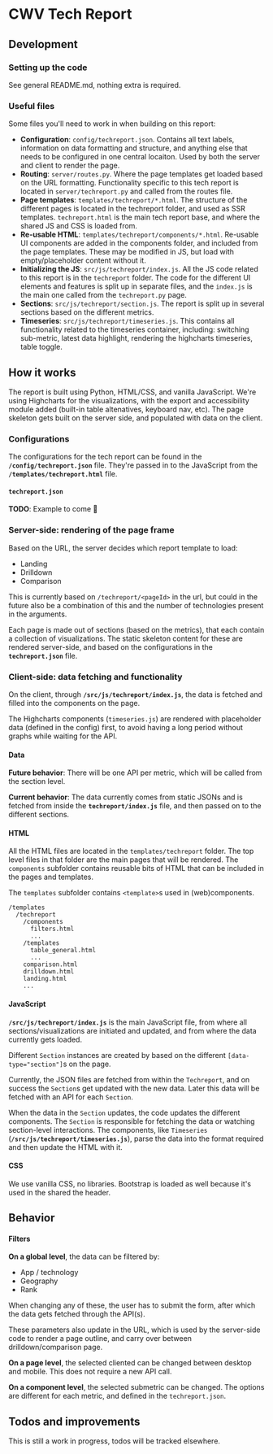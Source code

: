 # CWV Tech Report

## Development

### Setting up the code

See general README.md, nothing extra is required.

### Useful files

Some files you'll need to work in when building on this report:
- **Configuration**: `config/techreport.json`. Contains all text labels, information on data formatting and structure, and anything else that needs to be configured in one central locaiton. Used by both the server and client to render the page.
- **Routing**: `server/routes.py`. Where the page templates get loaded based on the URL formatting. Functionality specific to this tech report is located in `server/techreport.py` and called from the routes file.
- **Page templates**: `templates/techreport/*.html`. The structure of the different pages is located in the techreport folder, and used as SSR templates. `techreport.html` is the main tech report base, and where the shared JS and CSS is loaded from.
- **Re-usable HTML**: `templates/techreport/components/*.html`. Re-usable UI components are added in the components folder, and included from the page templates. These may be modified in JS, but load with empty/placeholder content without it.
- **Initializing the JS**: `src/js/techreport/index.js`. All the JS code related to this report is in the `techreport` folder. The code for the different UI elements and features is split up in separate files, and the `index.js` is the main one called from the `techreport.py` page.
- **Sections**: `src/js/techreport/section.js`. The report is split up in several sections based on the different metrics.
- **Timeseries**: `src/js/techreport/timeseries.js`. This contains all functionality related to the timeseries container, including: switching sub-metric, latest data highlight, rendering the highcharts timeseries, table toggle.

## How it works

The report is built using Python, HTML/CSS, and vanilla JavaScript. We're using Highcharts for the visualizations, with the export and accessibility module added (built-in table altenatives, keyboard nav, etc). The page skeleton gets built on the server side, and populated with data on the client.

### Configurations

The configurations for the tech report can be found in the **`/config/techreport.json`** file. They're passed in to the JavaScript from the **`/templates/techreport.html`** file.

#### `techreport.json`

**TODO**: Example to come 🙂

### Server-side: rendering of the page frame

Based on the URL, the server decides which report template to load:
- Landing
- Drilldown
- Comparison

This is currently based on `/techreport/<pageId>` in the url, but could in the future also be a combination of this and the number of technologies present in the arguments.

Each page is made out of sections (based on the metrics), that each contain a collection of visualizations. The static skeleton content for these are rendered server-side, and based on the configurations in the **`techreport.json`** file.

### Client-side: data fetching and functionality

On the client, through **`/src/js/techreport/index.js`**, the data is fetched and filled into the components on the page.

The Highcharts components (`timeseries.js`) are rendered with placeholder data (defined in the config) first, to avoid having a long period without graphs while waiting for the API.

#### Data

**Future behavior**: There will be one API per metric, which will be called from the section level.

**Current behavior**: The data currently comes from static JSONs and is fetched from inside the **`techreport/index.js`** file, and then passed on to the different sections.

#### HTML

All the HTML files are located in the `templates/techreport` folder. The top level files in that folder are the main pages that will be rendered. The `components` subfolder contains reusable bits of HTML that can be included in the pages and templates.

The `templates` subfolder contains `<template>`s used in (web)components.

```
/templates
  /techreport
    /components
      filters.html
      ...
    /templates
      table_general.html
      ...
    comparison.html
    drilldown.html
    landing.html
    ...
```

#### JavaScript

**`/src/js/techreport/index.js`** is the main JavaScript file, from where all sections/visualizations are initiated and updated, and from where the data currently gets loaded.

Different `Section` instances are created by based on the different `[data-type="section"]`s on the page.

Currently, the JSON files are fetched from within the `Techreport`, and on success the `Section`s get updated with the new data. Later this data will be fetched with an API for each `Section`.

When the data in the `Section` updates, the code updates the different components. The `Section` is responsible for fetching the data or watching section-level interactions. The components, like `Timeseries` (**`/src/js/techreport/timeseries.js`**), parse the data into the format required and then update the HTML with it.

#### CSS

We use vanilla CSS, no libraries. Bootstrap is loaded as well because it's used in the shared the header.

## Behavior

#### Filters

**On a global level**, the data can be filtered by:
- App / technology
- Geography
- Rank

When changing any of these, the user has to submit the form, after which the data gets fetched through the API(s).

These parameters also update in the URL, which is used by the server-side code to render a page outline, and carry over between drilldown/comparison page.

**On a page level**, the selected cliented can be changed between desktop and mobile. This does not require a new API call.

**On a component level**, the selected submetric can be changed. The options are different for each metric, and defined in the `techreport.json`.


## Todos and improvements

This is still a work in progress, todos will be tracked elsewhere.
